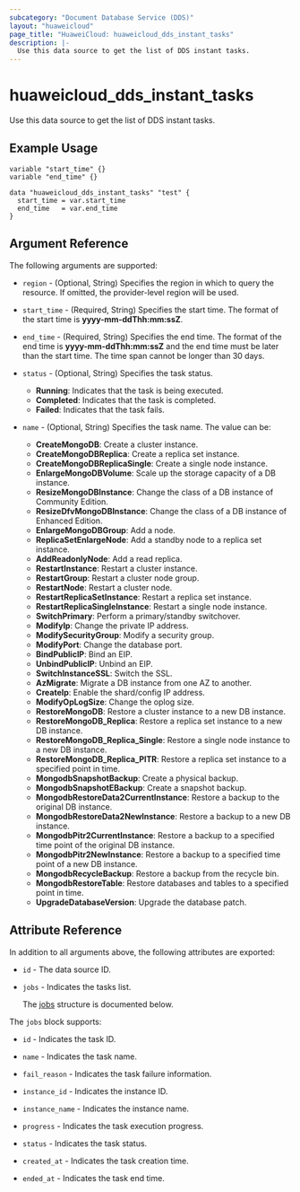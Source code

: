 ```yaml
---
subcategory: "Document Database Service (DDS)"
layout: "huaweicloud"
page_title: "HuaweiCloud: huaweicloud_dds_instant_tasks"
description: |-
  Use this data source to get the list of DDS instant tasks.
---
```


# huaweicloud_dds_instant_tasks

Use this data source to get the list of DDS instant tasks.

## Example Usage

```hcl
variable "start_time" {}
variable "end_time" {}

data "huaweicloud_dds_instant_tasks" "test" {
  start_time = var.start_time
  end_time   = var.end_time
}
```

## Argument Reference

The following arguments are supported:

* `region` - (Optional, String) Specifies the region in which to query the resource.
  If omitted, the provider-level region will be used.

* `start_time` - (Required, String) Specifies the start time. The format of the start time is **yyyy-mm-ddThh:mm:ssZ**.

* `end_time` - (Required, String) Specifies the end time. The format of the end time is **yyyy-mm-ddThh:mm:ssZ**
  and the end time must be later than the start time. The time span cannot be longer than 30 days.

* `status` - (Optional, String) Specifies the task status.
  + **Running**: Indicates that the task is being executed.
  + **Completed**: Indicates that the task is completed.
  + **Failed**: Indicates that the task fails.

* `name` - (Optional, String) Specifies the task name. The value can be:
  + **CreateMongoDB**: Create a cluster instance.
  + **CreateMongoDBReplica**: Create a replica set instance.
  + **CreateMongoDBReplicaSingle**: Create a single node instance.
  + **EnlargeMongoDBVolume**: Scale up the storage capacity of a DB instance.
  + **ResizeMongoDBInstance**: Change the class of a DB instance of Community Edition.
  + **ResizeDfvMongoDBInstance**: Change the class of a DB instance of Enhanced Edition.
  + **EnlargeMongoDBGroup**: Add a node.
  + **ReplicaSetEnlargeNode**: Add a standby node to a replica set instance.
  + **AddReadonlyNode**: Add a read replica.
  + **RestartInstance**: Restart a cluster instance.
  + **RestartGroup**: Restart a cluster node group.
  + **RestartNode**: Restart a cluster node.
  + **RestartReplicaSetInstance**: Restart a replica set instance.
  + **RestartReplicaSingleInstance**: Restart a single node instance.
  + **SwitchPrimary**: Perform a primary/standby switchover.
  + **ModifyIp**: Change the private IP address.
  + **ModifySecurityGroup**: Modify a security group.
  + **ModifyPort**: Change the database port.
  + **BindPublicIP**: Bind an EIP.
  + **UnbindPublicIP**: Unbind an EIP.
  + **SwitchInstanceSSL**: Switch the SSL.
  + **AzMigrate**: Migrate a DB instance from one AZ to another.
  + **CreateIp**: Enable the shard/config IP address.
  + **ModifyOpLogSize**: Change the oplog size.
  + **RestoreMongoDB**: Restore a cluster instance to a new DB instance.
  + **RestoreMongoDB_Replica**: Restore a replica set instance to a new DB instance.
  + **RestoreMongoDB_Replica_Single**: Restore a single node instance to a new DB instance.
  + **RestoreMongoDB_Replica_PITR**: Restore a replica set instance to a specified point in time.
  + **MongodbSnapshotBackup**: Create a physical backup.
  + **MongodbSnapshotEBackup**: Create a snapshot backup.
  + **MongodbRestoreData2CurrentInstance**: Restore a backup to the original DB instance.
  + **MongodbRestoreData2NewInstance**: Restore a backup to a new DB instance.
  + **MongodbPitr2CurrentInstance**: Restore a backup to a specified time point of the original DB instance.
  + **MongodbPitr2NewInstance**: Restore a backup to a specified time point of a new DB instance.
  + **MongodbRecycleBackup**: Restore a backup from the recycle bin.
  + **MongodbRestoreTable**: Restore databases and tables to a specified point in time.
  + **UpgradeDatabaseVersion**: Upgrade the database patch.

## Attribute Reference

In addition to all arguments above, the following attributes are exported:

* `id` - The data source ID.

* `jobs` - Indicates the tasks list.

  The [jobs](#jobs_struct) structure is documented below.

<a name="jobs_struct"></a>
The `jobs` block supports:

* `id` - Indicates the task ID.

* `name` - Indicates the task name.

* `fail_reason` - Indicates the task failure information.

* `instance_id` - Indicates the instance ID.

* `instance_name` - Indicates the instance name.

* `progress` - Indicates the task execution progress.

* `status` - Indicates the task status.

* `created_at` - Indicates the task creation time.

* `ended_at` - Indicates the task end time.
